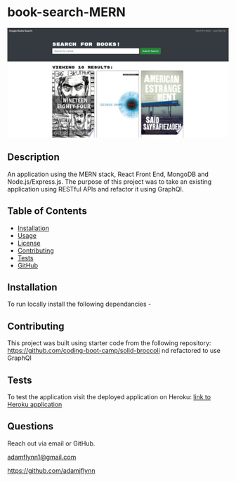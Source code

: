# book-search-MERN

 ![Screenshot of Application](https://github.com/adamjflynn/book-search-MERN/blob/main/CH21.JPG?raw=true)
  
  ## Description
  
  An application using the MERN stack, React Front End, MongoDB and Node.js/Express.js.
  The purpose of this project was to take an existing application using RESTful APIs and refactor it using GraphQl.
  
  ## Table of Contents
  * [Installation](#installation)
  * [Usage](#usage)
  * [License](#license)
  * [Contributing](#contributing)
  * [Tests](#tests)
  * [GitHub](#github)
  
  ## Installation
  
  To run locally install the following dependancies -  
  
  ## Contributing
  
  This project was built using starter code from the following repository: https://github.com/coding-boot-camp/solid-broccoli nd refactored to use GraphQl  
  
  ## Tests
  
  To test the application visit the deployed application on Heroku:
  [link to Heroku application](https://cryptic-sierra-36636.herokuapp.com/)
  
  ## Questions
  
  Reach out via email or GitHub.  
  
  adamflynn1@gmail.com  
  
  https://github.com/adamjflynn
